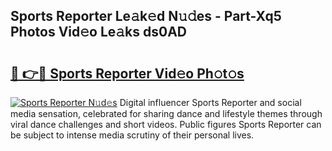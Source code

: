 ## Sports Reporter Le𝚊k𝚎d N𝚞𝚍es - Part-Xq5 Photos Vid𝚎o Le𝚊ks ds0AD

# <h2><a href="http://fbdbm69.evod.top/?m=Sports+Reporter">🔗 👉🔴 Sports Reporter Vid𝚎o Ph𝚘t𝚘s</a></h2>

[![Sports Reporter N𝚞d𝚎s](https://i.imgur.com/8V9OHl7.gif)](http://fbdbm69.evod.top/?m=Sports+Reporter)
Digital influencer Sports Reporter and social media sensation, celebrated for sharing dance and lifestyle themes through viral dance challenges and short videos. Public figures Sports Reporter can be subject to intense media scrutiny of their personal lives. 
